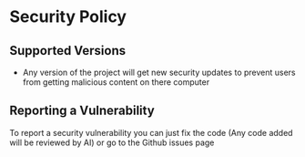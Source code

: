 # Security Policy

## Supported Versions

* Any version of the project will get new security updates to prevent users from getting malicious content on there computer

## Reporting a Vulnerability

To report a security vulnerability you can just fix the code (Any code added will be reviewed by AI) or go to the Github issues page
